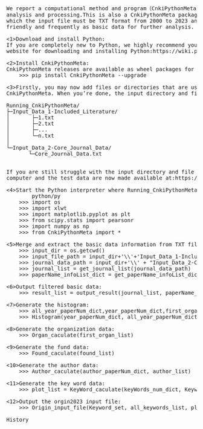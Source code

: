 <pre> 
We report a computational method and program（CnkiPythonMeta）based on the Python programming language for basic data 
analysis and processing.This is also a CnkiPythonMeta package for processing data from CNKI(https://www.cnki.net/),
which the input file must be TXT format from 2000 to 2023 and it will merge the TXT file into a single EXCEL file 
friendly and frequently as basic data for further analysis.

<1>Download and install Python:
If you are completely new to Python, we highly recommend you to get started with the Python from the Python official 
website for downloading and installing Python:https://wiki.python.org/moin/BeginnersGuide/Download.

<2>Install CnkiPythonMeta:
CnkiPythonMeta releases are available as wheel packages for Windows and Linux on PyPI. Install it using pip:  
 	>>> pip install CnkiPythonMeta --upgrade  
	
<3>Firstly, you may now add files or directories that are used to contruct the input directory and file for running 
CnkiPythonMeta. When you’re done, the input directory and file structure will look like this:
   
Running_CnkiPythonMeta/  
├─Input_Data_1-Included_Literature/  
│       ├─1.txt  
│       ├─2.txt  
│       ├─...  
│       └─n.txt  
│      
└─Input_Data_2-Core_Journal_Data/ 
       └─Core_Journal_Data.txt  


If you are still struggle with the input directory and file structure, you could directly copy the test data to your 
computer and the test data are now made available at:https://github.com/CnkiPythonMeta/CnkiPythonMeta/tree/main/raw_data.
	
<4>Start the Python interpreter where Running_CnkiPythonMeta is located, then import the Python package:  
	    python/py  
	>>> import os
	>>> import xlwt
	>>> import matplotlib.pyplot as plt
	>>> from scipy.stats import pearsonr
	>>> import numpy as np 
	>>> from CnkiPythonMeta import *

<5>Merge and extract the basic data information from TXT files into a single EXEL file and output the duplicate data:  
	>>> input_dir = os.getcwd()
	>>> input_file_path = input_dir+'\\'+'Input_Data_1-Included_Literature\\'
	>>> journal_data_path = input_dir+'\\' + "Input_Data_2-Core_Journal_Data\\"
	>>> journal_list = get_journal_list(journal_data_path)
	>>> paperName_infoList_dict = get_paperName_infoList_dict(input_file_path) 
	
<6>Output filtered basic data:  
    >>> result_list = output_result(journal_list, paperName_infoList_dict)  
	
<7>Generate the histogram:  
	>>> all_year_paperNum_dict,year_paperNum_dict,first_organ_list, found_list, author_paperNum_dict, author_list,keyWords_num_dict, Keyword_set, all_keywords_list = get_year_paperNum_dict(result_list)
	>>> Histogram(year_paperNum_dict, all_year_paperNum_dict)  
	
<8>Generate the organization data:  
	>>> Organ_caculate(first_organ_list) 
	
<9>Generate the fund data:  
	>>> Found_caculate(found_list)  

<10>Generate the author data:  
	>>> Author_caculate(author_paperNum_dict, author_list) 

<11>Generate the key word data:
	>>> plot_list = KeyWord_caculate(keyWords_num_dict, Keyword_set)
	
<12>Output the orgin2023 input file:
	>>> Origin_input_file(Keyword_set, all_keywords_list, plot_list)

History
<pre> 	